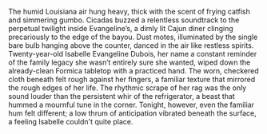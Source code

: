 The humid Louisiana air hung heavy, thick with the scent of frying catfish and simmering gumbo.  Cicadas buzzed a relentless soundtrack to the perpetual twilight inside Evangeline’s, a dimly lit Cajun diner clinging precariously to the edge of the bayou.  Dust motes, illuminated by the single bare bulb hanging above the counter, danced in the air like restless spirits.  Twenty-year-old  Isabelle Evangeline Dubois, her name a constant reminder of the family legacy she wasn’t entirely sure she wanted, wiped down the already-clean Formica tabletop with a practiced hand. The worn, checkered cloth beneath felt rough against her fingers, a familiar texture that mirrored the rough edges of her life.  The rhythmic scrape of her rag was the only sound louder than the persistent whir of the refrigerator, a beast that hummed a mournful tune in the corner.  Tonight, however, even the familiar hum felt different; a low thrum of anticipation vibrated beneath the surface, a feeling Isabelle couldn't quite place.
